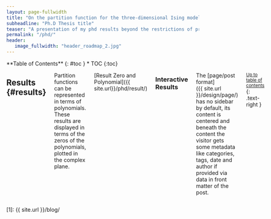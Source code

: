 ```yaml
---
layout: page-fullwidth
title: "On the partition function for the three-dimensional Ising model"
subheadline: "Ph.D Thesis title"
teaser: "A presentation of my phd results beyond the restrictions of printed paper..."
permalink: "/phd/"
header:
   image_fullwidth: "header_roadmap_2.jpg"
---
```

<div class="row">
<div class="medium-4 medium-push-8 columns" markdown="1">
<div class="panel radius" markdown="1">
**Table of Contents**
{: #toc }
*  TOC
{:toc}
</div>
</div><!-- /.medium-4.columns -->



<div class="medium-8 medium-pull-4 columns" markdown="1">

## Results    {#results}

Partition functions can be represented in terms of polynomials. These results are displayed in terms of the zeros of the polynomials, plotted in the complex plane.

[Result Zero and Polynomial]({{ site.url}}/phd/result/)



### Interactive Results
The [page/post format]({{ site.url }}/design/page/) has no sidebar by default, its content is centered and beneath the content the visitor gets some metadata like categories, tags, date and author if provided via data in front matter of the post.

<small markdown="1">[Up to table of contents](#toc)</small>
{: .text-right }



</div><!-- /.medium-8.columns -->
</div><!-- /.row -->

 [1]: {{ site.url }}/blog/
